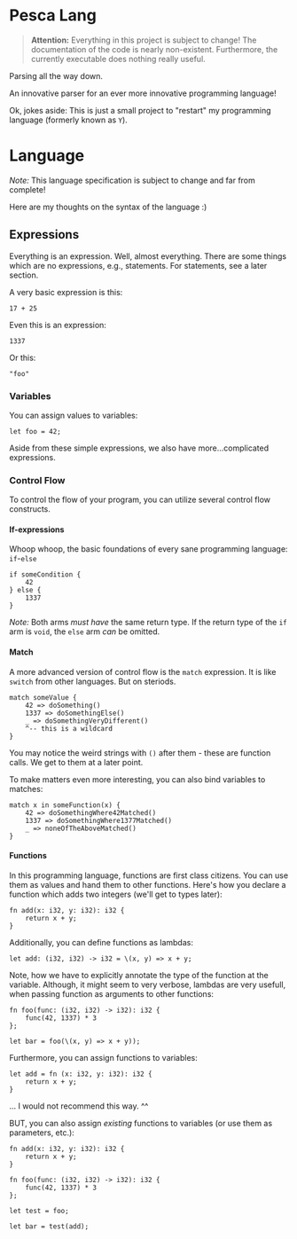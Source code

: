 # Pesca Lang

> **Attention:** Everything in this project is subject to change! The documentation of the code is nearly non-existent. Furthermore, the currently executable does nothing really useful.

Parsing all the way down.

An innovative parser for an ever more innovative programming language!

Ok, jokes aside: This is just a small project to "restart" my programming language (formerly known as `Y`).

# Language

_Note:_ This language specification is subject to change and far from complete!

Here are my thoughts on the syntax of the language :)

## Expressions

Everything is an expression. Well, almost everything. There are some things which are no expressions, e.g., statements. For statements, see a later section.

A very basic expression is this:

```
17 + 25
```

Even this is an expression:

```
1337
```

Or this:

```
"foo"
```

### Variables

You can assign values to variables:

```
let foo = 42;
```

Aside from these simple expressions, we also have more...complicated expressions.

### Control Flow

To control the flow of your program, you can utilize several control flow constructs.

#### If-expressions

Whoop whoop, the basic foundations of every sane programming language: `if`-`else`

```
if someCondition {
    42
} else {
    1337
}
```

_Note:_ Both arms _must have_ the same return type. If the return type of the `if` arm is `void`, the `else` arm _can_ be omitted.

#### Match

A more advanced version of control flow is the `match` expression. It is like `switch` from other languages. But on steriods.

```
match someValue {
    42 => doSomething()
    1337 => doSomethingElse()
    _ => doSomethingVeryDifferent()
    ^-- this is a wildcard
}
```

You may notice the weird strings with `()` after them - these are function calls. We get to them at a later point.

To make matters even more interesting, you can also bind variables to matches:

```
match x in someFunction(x) {
    42 => doSomethingWhere42Matched()
    1337 => doSomethingWhere1377Matched()
    _ => noneOfTheAboveMatched()
}
```

#### Functions

In this programming language, functions are first class citizens. You can use them as values and hand them to other functions. Here's how you declare a function which adds two integers (we'll get to types later):

```
fn add(x: i32, y: i32): i32 {
    return x + y;
}
```

Additionally, you can define functions as lambdas:

```
let add: (i32, i32) -> i32 = \(x, y) => x + y;
```

Note, how we have to explicitly annotate the type of the function at the variable. Although, it might seem to very verbose, lambdas are very usefull, when passing function as arguments to other functions:

```
fn foo(func: (i32, i32) -> i32): i32 {
    func(42, 1337) * 3
};

let bar = foo(\(x, y) => x + y));
```

Furthermore, you can assign functions to variables:

```
let add = fn (x: i32, y: i32): i32 {
    return x + y;
}
```

... I would not recommend this way. ^^

BUT, you can also assign _existing_ functions to variables (or use them as parameters, etc.):

```
fn add(x: i32, y: i32): i32 {
    return x + y;
}

fn foo(func: (i32, i32) -> i32): i32 {
    func(42, 1337) * 3
};

let test = foo;

let bar = test(add);
```
